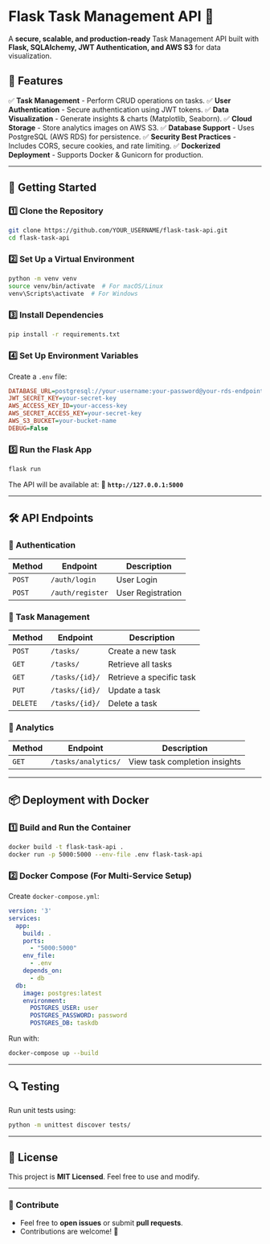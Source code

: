 # Flask Task Management API 🚀

A **secure, scalable, and production-ready** Task Management API built with **Flask, SQLAlchemy, JWT Authentication, and AWS S3** for data visualization.

## **📌 Features**
✅ **Task Management** - Perform CRUD operations on tasks.
✅ **User Authentication** - Secure authentication using JWT tokens.
✅ **Data Visualization** - Generate insights & charts (Matplotlib, Seaborn).
✅ **Cloud Storage** - Store analytics images on AWS S3.
✅ **Database Support** - Uses PostgreSQL (AWS RDS) for persistence.
✅ **Security Best Practices** - Includes CORS, secure cookies, and rate limiting.
✅ **Dockerized Deployment** - Supports Docker & Gunicorn for production.

---

## **🚀 Getting Started**

### **1️⃣ Clone the Repository**
```bash
git clone https://github.com/YOUR_USERNAME/flask-task-api.git
cd flask-task-api
```

### **2️⃣ Set Up a Virtual Environment**
```bash
python -m venv venv
source venv/bin/activate  # For macOS/Linux
venv\Scripts\activate  # For Windows
```

### **3️⃣ Install Dependencies**
```bash
pip install -r requirements.txt
```

### **4️⃣ Set Up Environment Variables**
Create a `.env` file:
```ini
DATABASE_URL=postgresql://your-username:your-password@your-rds-endpoint:5432/your-database
JWT_SECRET_KEY=your-secret-key
AWS_ACCESS_KEY_ID=your-access-key
AWS_SECRET_ACCESS_KEY=your-secret-key
AWS_S3_BUCKET=your-bucket-name
DEBUG=False
```

### **5️⃣ Run the Flask App**
```bash
flask run
```
The API will be available at:
📌 **`http://127.0.0.1:5000`**

---

## **🛠 API Endpoints**

### **🔹 Authentication**
| Method | Endpoint         | Description       |
|--------|-----------------|------------------|
| `POST` | `/auth/login`    | User Login       |
| `POST` | `/auth/register` | User Registration |

### **🔹 Task Management**
| Method   | Endpoint          | Description              |
|----------|------------------|--------------------------|
| `POST`   | `/tasks/`         | Create a new task       |
| `GET`    | `/tasks/`         | Retrieve all tasks      |
| `GET`    | `/tasks/{id}/`    | Retrieve a specific task |
| `PUT`    | `/tasks/{id}/`    | Update a task           |
| `DELETE` | `/tasks/{id}/`    | Delete a task           |

### **🔹 Analytics**
| Method | Endpoint          | Description                   |
|--------|------------------|------------------------------|
| `GET`  | `/tasks/analytics/` | View task completion insights |

---

## **📦 Deployment with Docker**

### **1️⃣ Build and Run the Container**
```bash
docker build -t flask-task-api .
docker run -p 5000:5000 --env-file .env flask-task-api
```

### **2️⃣ Docker Compose (For Multi-Service Setup)**
Create `docker-compose.yml`:
```yaml
version: '3'
services:
  app:
    build: .
    ports:
      - "5000:5000"
    env_file:
      - .env
    depends_on:
      - db
  db:
    image: postgres:latest
    environment:
      POSTGRES_USER: user
      POSTGRES_PASSWORD: password
      POSTGRES_DB: taskdb
```
Run with:
```bash
docker-compose up --build
```

---

## **🔍 Testing**
Run unit tests using:
```bash
python -m unittest discover tests/
```

---

## **📜 License**
This project is **MIT Licensed**. Feel free to use and modify.

---

### **🌟 Contribute**
- Feel free to **open issues** or submit **pull requests**.
- Contributions are welcome! 🚀
